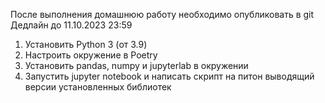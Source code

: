 После выполнения домашнюю работу необходимо опубликовать в git 
Дедлайн до 11.10.2023 23:59

1. Установить Python 3 (от 3.9)
2. Настроить окружение в Poetry 
3. Установить pandas,  numpy и   jupyterlab в окружении
4. Запустить jupyter notebook и написать скрипт на питон выводящий версии установленных библиотек

